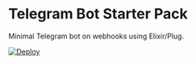 # Telegram Bot Starter Pack

Minimal Telegram bot on webhooks using Elixir/Plug.

[![Deploy](https://www.herokucdn.com/deploy/button.svg)](https://heroku.com/deploy?template=https://github.com/omohokcoj/telegram_bot_starter_pack)

